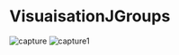 # VisuaisationJGroups
![capture](https://cloud.githubusercontent.com/assets/8303523/9839213/5ee8754e-5a72-11e5-8d82-abeffab7a069.PNG)
![capture1](https://cloud.githubusercontent.com/assets/8303523/9839216/83056a54-5a72-11e5-84b6-8651211ceddb.PNG)
